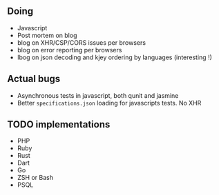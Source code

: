 Doing
-----
* Javascript
* Post mortem on blog
* blog on XHR/CSP/CORS issues per browsers
* blog on error reporting per browsers
* lbog on json decoding and kjey ordering by languages (interesting !)

Actual bugs
-----------

* Asynchronous tests in javascript, both qunit and jasmine
* Better `specifications.json` loading for javascripts tests. No XHR

TODO implementations
--------------------

* PHP
* Ruby
* Rust
* Dart
* Go
* ZSH or Bash
* PSQL

